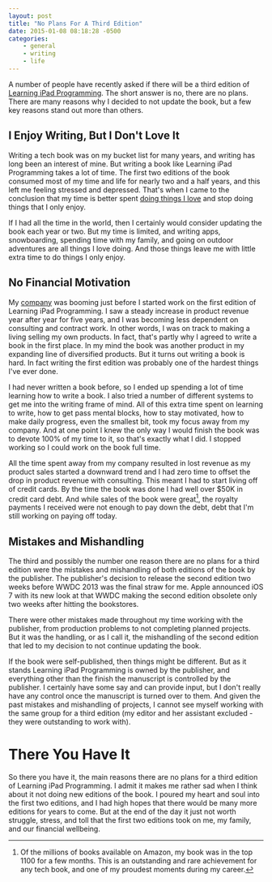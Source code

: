 ```yaml
---
layout: post
title: "No Plans For A Third Edition"
date: 2015-01-08 08:18:28 -0500
categories: 
    - general
    - writing
    - life
---
```

A number of people have recently asked if there will be a third edition of [Learning iPad Programming][1]. The short answer is no, there are no plans. There are many reasons why I decided to not update the book, but a few key reasons stand out more than others.

## I Enjoy Writing, But I Don't Love It

Writing a tech book was on my bucket list for many years, and writing has long been an interest of mine. But writing a book like Learning iPad Programming takes a lot of time. The first two editions of the book consumed most of my time and life for nearly two and a half years, and this left me feeling stressed and depressed. That's when I came to the conclusion that my time is better spent [doing things I love][2] and stop doing things that I only enjoy. 

If I had all the time in the world, then I certainly would consider updating the book each year or two. But my time is limited, and writing apps, snowboarding, spending time with my family, and going on outdoor adventures are all things I love doing. And those things leave me with little extra time to do things I only enjoy.

## No Financial Motivation

My [company][3] was booming just before I started work on the first edition of Learning iPad Programming. I saw a steady increase in product revenue year after year for five years, and I was becoming less dependent on consulting and contract work. In other words, I was on track to making a living selling my own products. In fact, that's partly why I agreed to write a book in the first place. In my mind the book was another product in my expanding line of diversified products. But it turns out writing a book is hard. In fact writing the first edition was probably one of the hardest things I've ever done.

I had never written a book before, so I ended up spending a lot of time learning how to write a book. I also tried a number of different systems to get me into the writing frame of mind. All of this extra time spent on learning to write, how to get pass mental blocks, how to stay motivated, how to make daily progress, even the smallest bit, took my focus away from my company. And at one point I knew the only way I would finish the book was to devote 100% of my time to it, so that's exactly what I did. I stopped working so I could work on the book full time.

All the time spent away from my company resulted in lost revenue as my product sales started a downward trend and I had zero time to offset the drop in product revenue with consulting. This meant I had to start living off of credit cards. By the time the book was done I had well over $50K in credit card debt. And while sales of the book were great[^1], the royalty payments I received were not enough to pay down the debt, debt that I'm still working on paying off today. 

## Mistakes and Mishandling

The third and possibly the number one reason there are no plans for a third edition were the mistakes and mishandling of both editions of the book by the publisher. The publisher's decision to release the second edition two weeks before WWDC 2013 was the final straw for me. Apple announced iOS 7 with its new look at that WWDC making the second edition obsolete only two weeks after hitting the bookstores.

There were other mistakes made throughout my time working with the publisher, from production problems to not completing planned projects. But it was the handling, or as I call it, the mishandling of the second edition that led to my decision to not continue updating the book. 

If the book were self-published, then things might be different. But as it stands Learning iPad Programming is owned by the publisher, and everything other than the finish the manuscript is controlled by the publisher. I certainly have some say and can provide input, but I don't really have any control once the manuscript is turned over to them. And given the past mistakes and mishandling of projects, I cannot see myself working with the same group for a third edition (my editor and her assistant excluded - they were outstanding to work with).

# There You Have It

So there you have it, the main reasons there are no plans for a third edition of Learning iPad Programming. I admit it makes me rather sad when I think about it not doing new editions of the book. I poured my heart and soul into the first two editions, and I had high hopes that there would be many more editions for years to come. But at the end of the day it just not worth struggle, stress, and toll that the first two editions took on me, my family, and our financial wellbeing.

[^1]: Of the millions of books available on Amazon, my book was in the top 1100 for a few months. This is an outstanding and rare achievement for any tech book, and one of my proudest moments during my career.

[1]: http://www.learningipadprogramming.com
[2]: http://www.thecave.com/2014/06/20/enjoy-less-and-love-more/
[3]: http://www.whitepeaksoftware.com
